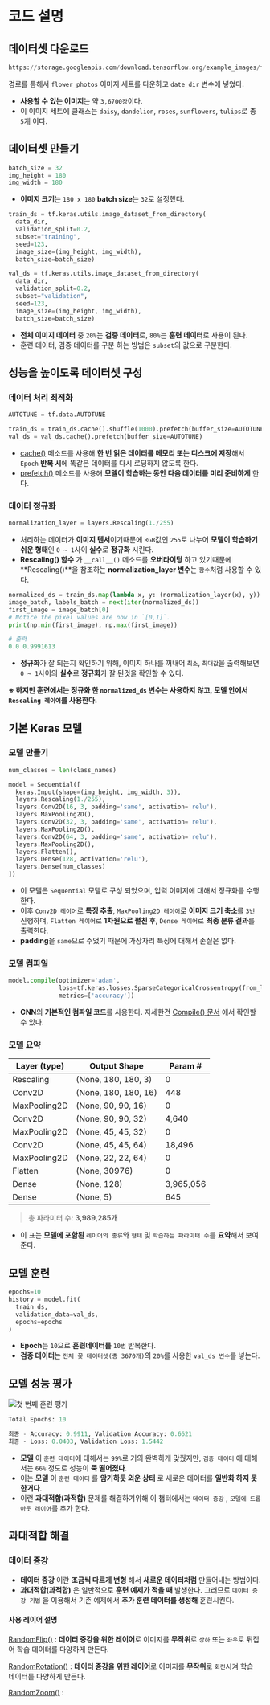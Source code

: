 # 코드 설명

## 데이터셋 다운로드
```python
https://storage.googleapis.com/download.tensorflow.org/example_images/flower_photos.tgz
```
경로를 통해서 ``flower_photos`` 이미지 세트를 다운하고 ``date_dir`` 변수에 넣었다.
- **사용할 수 있는 이미지**는 약 ``3,6700장``이다.
- 이 이미지 세트에 클래스는 ``daisy``, ``dandelion``, ``roses``, ``sunflowers``, ``tulips``로 총 ``5``개 이다.

## 데이터셋 만들기
```python
batch_size = 32
img_height = 180
img_width = 180
```
- **이미지 크기**는 ``180 x 180`` **batch size**는 ``32``로 설정했다.

```python
train_ds = tf.keras.utils.image_dataset_from_directory(
  data_dir,
  validation_split=0.2,
  subset="training",
  seed=123,
  image_size=(img_height, img_width),
  batch_size=batch_size)
```
```python
val_ds = tf.keras.utils.image_dataset_from_directory(
  data_dir,
  validation_split=0.2,
  subset="validation",
  seed=123,
  image_size=(img_height, img_width),
  batch_size=batch_size)
```
- **전체 이미지 데이터** 중 ``20%``는 **검증 데이터**로, ``80%``는 **훈련 데이터**로 사용이 된다.
- 훈련 데이터, 검증 데이터를 구분 하는 방법은 ``subset``의 값으로 구분한다.

## 성능을 높이도록 데이터셋 구성
### 데이터 처리 최적화
```python
AUTOTUNE = tf.data.AUTOTUNE

train_ds = train_ds.cache().shuffle(1000).prefetch(buffer_size=AUTOTUNE)
val_ds = val_ds.cache().prefetch(buffer_size=AUTOTUNE)
```
- [cache()](https://github.com/GUBBIB/MachineLearningBasics_TensorFlow/blob/main/Doc/Dataset/Cache().md) 메소드를 사용해 **한 번 읽은 데이터를 메모리 또는 디스크에 저장**해서 ``Epoch`` **반복 시**에 똑같은 데이터를 다시 로딩하지 않도록 한다.
- [prefetch()](https://github.com/GUBBIB/MachineLearningBasics_TensorFlow/blob/main/Doc/Dataset/Prefetch().md) 메소드를 사용해 **모델이 학습하는 동안 다음 데이터를 미리 준비하게** 한다.

### 데이터 정규화
```python
normalization_layer = layers.Rescaling(1./255)
```
- 처리하는 데이터가 **이미지 텐서**이기때문에 ``RGB``값인 ``255``로 나누어 **모델이 학습하기 쉬운 형태**인 ``0 ~ 1``사이 **실수**로 **정규화** 시킨다.
- **Rescaling() 함수** 가 ``__call__()`` 메소드를 **오버라이딩** 하고 있기때문에 **Rescaling()**을 참조하는 **normalization_layer 변수**는 ``함수``처럼 사용할 수 있다.

```python
normalized_ds = train_ds.map(lambda x, y: (normalization_layer(x), y))
image_batch, labels_batch = next(iter(normalized_ds))
first_image = image_batch[0]
# Notice the pixel values are now in `[0,1]`.
print(np.min(first_image), np.max(first_image))

# 출력
0.0 0.9991613
```
- **정규화**가 잘 되는지 확인하기 위해, 이미지 하나를 꺼내어 ``최소``, ``최대값``을 출력해보면 ``0 ~ 1``사이의 **실수**로 **정규화**가 잘 된것을 확인할 수 있다.

**※ 하지만 훈련에서는 정규화 한 ``normalized_ds`` 변수는 사용하지 않고, 모델 안에서 ``Rescaling 레이어``를 사용한다.**

## 기본 Keras 모델
### 모델 만들기
```python
num_classes = len(class_names)

model = Sequential([
  keras.Input(shape=(img_height, img_width, 3)),
  layers.Rescaling(1./255),
  layers.Conv2D(16, 3, padding='same', activation='relu'),
  layers.MaxPooling2D(),
  layers.Conv2D(32, 3, padding='same', activation='relu'),
  layers.MaxPooling2D(),
  layers.Conv2D(64, 3, padding='same', activation='relu'),
  layers.MaxPooling2D(),
  layers.Flatten(),
  layers.Dense(128, activation='relu'),
  layers.Dense(num_classes)
])
```
- 이 모델은 ``Sequential`` 모델로 구성 되었으며, 입력 이미지에 대해서 정규화를 수행한다. 
- 이후 ``Conv2D 레이어``로 **특징 추출**, ``MaxPooling2D 레이어``로 **이미지 크기 축소**를 ``3번`` 진행하며, ``Flatten 레이어``로 **1차원으로 펼친 후**, ``Dense 레이어``로 **최종 분류 결과**를 출력한다.
- **padding**을 ``same``으로 주었기 때문에 가장자리 특징에 대해서 손실은 없다.

### 모델 컴파일
```python
model.compile(optimizer='adam',
              loss=tf.keras.losses.SparseCategoricalCrossentropy(from_logits=True),
              metrics=['accuracy'])
```
- **CNN**의 **기본적인 컴파일 코드**를 사용한다.
자세한건 [Compile() 문서](https://github.com/GUBBIB/MachineLearningBasics_TensorFlow/blob/main/Doc/Models/Compile().md) 에서 확인할 수 있다.

### 모델 요약
| Layer (type)            | Output Shape         | Param #     |
|-------------------------|----------------------|-------------|
| Rescaling               | (None, 180, 180, 3)  | 0           |
| Conv2D                  | (None, 180, 180, 16) | 448         |
| MaxPooling2D            | (None, 90, 90, 16)   | 0           |
| Conv2D                  | (None, 90, 90, 32)   | 4,640       |
| MaxPooling2D            | (None, 45, 45, 32)   | 0           |
| Conv2D                  | (None, 45, 45, 64)   | 18,496      |
| MaxPooling2D            | (None, 22, 22, 64)   | 0           |
| Flatten                 | (None, 30976)        | 0           |
| Dense                   | (None, 128)          | 3,965,056   |
| Dense                   | (None, 5)            | 645         |

> 총 파라미터 수: **3,989,285개**
- 이 표는 **모델에 포함된** ``레이어의 종류``와 ``형태`` 및 ``학습하는 파라미터 수``를 **요약**해서 보여준다.

## 모델 훈련
```python
epochs=10
history = model.fit(
  train_ds,
  validation_data=val_ds,
  epochs=epochs
)
```
- **Epoch**는 ``10``으로 **훈련데이터를** ``10번`` 반복한다.
- **검증 데이터**는 ``전체 꽃 데이터셋(총 3670개)``의 ``20%``를 사용한 ``val_ds 변수``를 넣는다.

## 모델 성능 평가
![첫 번째 훈련 평가](https://github.com/user-attachments/assets/7ceaf13f-18d7-4f76-a232-61ae96d2e544)
```python
Total Epochs: 10

최종 - Accuracy: 0.9911, Validation Accuracy: 0.6621
최종 - Loss: 0.0403, Validation Loss: 1.5442
```

- **모델** 이 ``훈련 데이터``에 대해서는 ``99%``로 거의 완벽하게 맞췄지만, ``검증 데이터`` 에 대해서는 ``66%`` 정도로 성능이 **뚝 떨어졌다**.
- 이는 **모델** 이 ``훈련 데이터`` 를 **암기하듯 외운 상태** 로 새로운 데이터를 **일반화 하지 못한거다**.
- 이런 **과대적합(과적합)** 문제를 해결하기위해 이 챕터에서는 ``데이터 증강`` , ``모델에 드롭아웃 레이어``를 추가 한다.

## 과대적합 해결
### 데이터 증강
- **데이터 증강** 이란 **조금씩 다르게 변형** 해서 **새로운 데이터처럼** 만들어내는 방법이다.
- **과대적합(과적합)** 은 일반적으로 **훈련 예제가 적을 때** 발생한다. 그러므로 ``데이터 증강 기법`` 을 이용해서 기존 예제에서 **추가 훈련 데이터를 생성해** 훈련시킨다.

#### 사용 레이어 설명
[RandomFlip()](https://github.com/GUBBIB/MachineLearningBasics_TensorFlow/blob/main/Doc/Layers/RandomFlip().md) : **데이터 증강을 위한 레이어**로 이미지를 **무작위**로 ``상하`` 또는 ``좌우``로 뒤집어 학습 데이터를 다양하게 만든다.

[RandomRotation()](https://github.com/GUBBIB/MachineLearningBasics_TensorFlow/blob/main/Doc/Layers/RandomRotation().md) : **데이터 증강을 위한 레이어**로 이미지를 **무작위**로 ``회전``시켜 학습 데이터를 다양하게 만든다.

[RandomZoom()](https://github.com/GUBBIB/MachineLearningBasics_TensorFlow/blob/main/Doc/Layers/RandomZoom().md) :